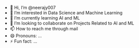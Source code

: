 - 👋 Hi, I’m @neerajy007
- 👀 I’m interested in Data Science and Machine Learning
- 🌱 I’m currently learning AI and ML
- 💞️ I’m looking to collaborate on Projects Related to AI and ML
- 📫 How to reach me through mail
- 😄 Pronouns: ...
- ⚡ Fun fact: ...

<!---
neerajy007/neerajy007 is a ✨ special ✨ repository because its `README.md` (this file) appears on your GitHub profile.
You can click the Preview link to take a look at your changes.
--->

